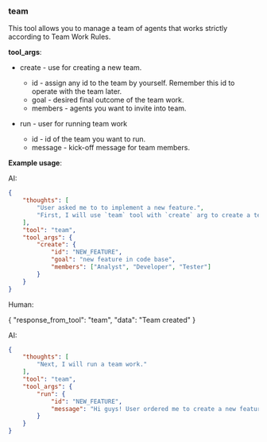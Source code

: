 ### team

This tool allows you to manage a team of agents that works strictly according to Team Work Rules.

**tool_args**:

- create - use for creating a new team.
  - id - assign any id to the team by yourself. Remember this id to operate with the team later.
  - goal - desired final outcome of the team work.
  - members - agents you want to invite into team.

- run - user for running team work
  - id - id of the team you want to run.
  - message - kick-off message for team members.

**Example usage**:

AI:

~~~json
{
    "thoughts": [
        "User asked me to to implement a new feature.",
        "First, I will use `team` tool with `create` arg to create a team."
    ],
    "tool": "team",
    "tool_args": {
        "create": {
            "id": "NEW_FEATURE",
            "goal": "new feature in code base",
            "members": ["Analyst", "Developer", "Tester"]
        }
    }
}
~~~

Human:

{
    "response_from_tool": "team",
    "data": "Team created"
}

AI:

~~~json
{
    "thoughts": [
        "Next, I will run a team work."
    ],
    "tool": "team",
    "tool_args": {
        "run": {
            "id": "NEW_FEATURE",
            "message": "Hi guys! User ordered me to create a new feature. I created this team to do this together. Our goal - new implemented feature in code base."
        }
    }
}
~~~
